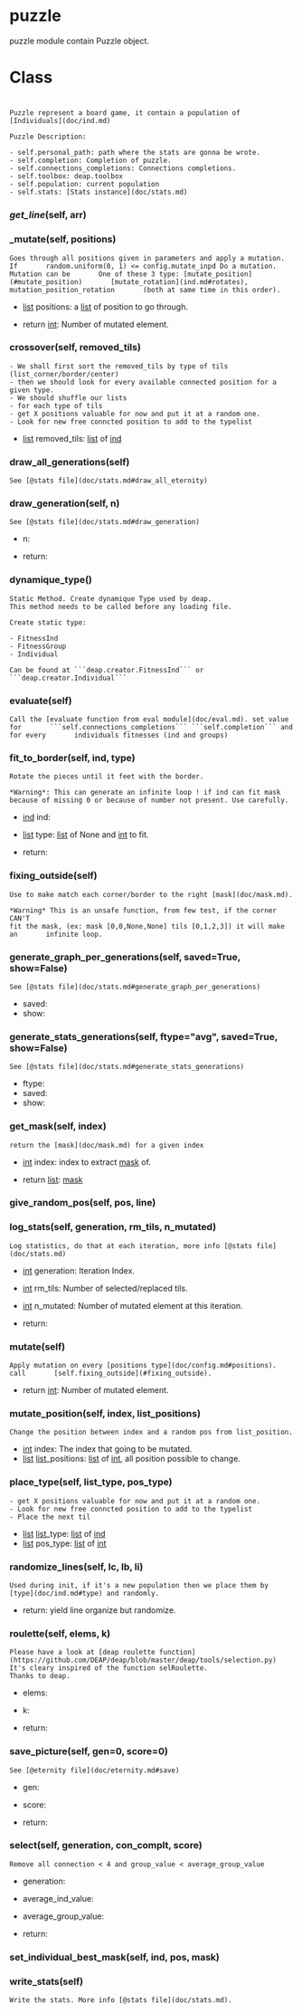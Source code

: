 # puzzle

puzzle module contain Puzzle object.



# Class
# 

    Puzzle represent a board game, it contain a population of     [Individuals](doc/ind.md)
    
    Puzzle Description:
    
    - self.personal_path: path where the stats are gonna be wrote.
    - self.completion: Completion of puzzle.
    - self.connections_completions: Connections completions.
    - self.toolbox: deap.toolbox
    - self.population: current population
    - self.stats: [Stats instance](doc/stats.md)

### _get_line_(self, arr)

    



### _mutate(self, positions)

    Goes through all positions given in parameters and apply a mutation. If       random.uniform(0, 1) <= config.mutate_inpd Do a mutation. Mutation can be       One of these 3 type: [mutate_position](#mutate_position)       [mutate_rotation](ind.md#rotates), mutation_position_rotation       (both at same time in this order).
    

- [list](https://docs.python.org/2/tutorial/datastructures.html#more-on-lists) positions: a [list](https://docs.python.org/2/tutorial/datastructures.html#more-on-lists) of position to go through.

- return [int](https://docs.python.org/2/library/stdtypes.html#numeric-types-int-[float](https://docs.python.org/2/library/stdtypes.html#numeric-types-int-float-long-complex)-long-complex): Number of mutated element.


### crossover(self, removed_tils)

    - We shall first sort the removed_tils by type of tils (list_corner/border/center)
    - then we should look for every available connected position for a given type.
    - We should shuffle our lists
    - for each type of tils
    - get X positions valuable for now and put it at a random one.
    - Look for new free conncted position to add to the typelist
    

- [list](https://docs.python.org/2/tutorial/datastructures.html#more-on-lists) removed_tils: [list](https://docs.python.org/2/tutorial/datastructures.html#more-on-lists) of [ind](doc/ind.md)


### draw_all_generations(self)

    See [@stats file](doc/stats.md#draw_all_eternity)



### draw_generation(self, n)

    See [@stats file](doc/stats.md#draw_generation)
    

- n:

- return:


### dynamique_type()

    Static Method. Create dynamique Type used by deap.
    This method needs to be called before any loading file.
    
    Create static type:
    
    - FitnessInd
    - FitnessGroup
    - Individual
    
    Can be found at ```deap.creator.FitnessInd``` or       ```deap.creator.Individual```



### evaluate(self)

    Call the [evaluate function from eval module](doc/eval.md). set value for       ```self.connections_completions``` ```self.completion``` and for every       individuals fitnesses (ind and groups)



### fit_to_border(self, ind, type)

    Rotate the pieces until it feet with the border.
    
    *Warning*: This can generate an infinite loop ! if ind can fit mask       because of missing 0 or because of number not present. Use carefully.
    

- [ind](doc/ind.md) ind:
- [list](https://docs.python.org/2/tutorial/datastructures.html#more-on-lists) type: [list](https://docs.python.org/2/tutorial/datastructures.html#more-on-lists) of None and [int](https://docs.python.org/2/library/stdtypes.html#numeric-types-int-[float](https://docs.python.org/2/library/stdtypes.html#numeric-types-int-float-long-complex)-long-complex) to fit.

- return:


### fixing_outside(self)

    Use to make match each corner/border to the right [mask](doc/mask.md).
    
    *Warning* This is an unsafe function, from few test, if the corner CAN'T
    fit the mask, (ex: mask [0,0,None,None] tils [0,1,2,3]) it will make an       infinite loop.



### generate_graph_per_generations(self, saved=True, show=False)

    See [@stats file](doc/stats.md#generate_graph_per_generations)
    

- saved:
- show:


### generate_stats_generations(self, ftype="avg", saved=True, show=False)

    See [@stats file](doc/stats.md#generate_stats_generations)
    

- ftype:
- saved:
- show:


### get_mask(self, index)

    return the [mask](doc/mask.md) for a given index
    

- [int](https://docs.python.org/2/library/stdtypes.html#numeric-types-int-[float](https://docs.python.org/2/library/stdtypes.html#numeric-types-int-float-long-complex)-long-complex) index: index to extract [mask](doc/mask.md) of.

- return [list](https://docs.python.org/2/tutorial/datastructures.html#more-on-lists): [mask](doc/mask.md)


### give_random_pos(self, pos, line)

    



### log_stats(self, generation, rm_tils, n_mutated)

    Log statistics, do that at each iteration, more info [@stats file](doc/stats.md)
    

- [int](https://docs.python.org/2/library/stdtypes.html#numeric-types-int-[float](https://docs.python.org/2/library/stdtypes.html#numeric-types-int-float-long-complex)-long-complex) generation: Iteration Index.
- [int](https://docs.python.org/2/library/stdtypes.html#numeric-types-int-[float](https://docs.python.org/2/library/stdtypes.html#numeric-types-int-float-long-complex)-long-complex) rm_tils: Number of selected/replaced tils.
- [int](https://docs.python.org/2/library/stdtypes.html#numeric-types-int-[float](https://docs.python.org/2/library/stdtypes.html#numeric-types-int-float-long-complex)-long-complex) n_mutated: Number of mutated element at this iteration.

- return:


### mutate(self)

    Apply mutation on every [positions type](doc/config.md#positions). call       [self.fixing_outside](#fixing_outside).
    


- return [int](https://docs.python.org/2/library/stdtypes.html#numeric-types-int-[float](https://docs.python.org/2/library/stdtypes.html#numeric-types-int-float-long-complex)-long-complex): Number of mutated element.


### mutate_position(self, index, list_positions)

    Change the position between index and a random pos from list_position.
    

- [int](https://docs.python.org/2/library/stdtypes.html#numeric-types-int-[float](https://docs.python.org/2/library/stdtypes.html#numeric-types-int-float-long-complex)-long-complex) index: The index that going to be mutated.
- [list](https://docs.python.org/2/tutorial/datastructures.html#more-on-lists) [list](https://docs.python.org/2/tutorial/datastructures.html#more-on-lists)_positions: [list](https://docs.python.org/2/tutorial/datastructures.html#more-on-lists) of [int](https://docs.python.org/2/library/stdtypes.html#numeric-types-int-[float](https://docs.python.org/2/library/stdtypes.html#numeric-types-int-float-long-complex)-long-complex), all position possible to change.


### place_type(self, list_type, pos_type)

    - get X positions valuable for now and put it at a random one.
    - Look for new free conncted position to add to the typelist
    - Place the next til
    

- [list](https://docs.python.org/2/tutorial/datastructures.html#more-on-lists) [list](https://docs.python.org/2/tutorial/datastructures.html#more-on-lists)_type: [list](https://docs.python.org/2/tutorial/datastructures.html#more-on-lists) of [ind](doc/ind.md)
- [list](https://docs.python.org/2/tutorial/datastructures.html#more-on-lists) pos_type: [list](https://docs.python.org/2/tutorial/datastructures.html#more-on-lists) of [int](https://docs.python.org/2/library/stdtypes.html#numeric-types-int-[float](https://docs.python.org/2/library/stdtypes.html#numeric-types-int-float-long-complex)-long-complex)


### randomize_lines(self, lc, lb, li)

    Used during init, if it's a new population then we place them by       [type](doc/ind.md#type) and randomly.
    


- return: yield line organize but randomize.


### roulette(self, elems, k)

    Please have a look at [deap roulette function](https://github.com/DEAP/deap/blob/master/deap/tools/selection.py)
    It's cleary inspired of the function selRoulette.
    Thanks to deap.

- elems:
- k:

- return:


### save_picture(self, gen=0, score=0)

    See [@eternity file](doc/eternity.md#save)
    

- gen:
- score:

- return:


### select(self, generation, con_complt, score)

    Remove all connection < 4 and group_value < average_group_value

- generation:
- average_ind_value:
- average_group_value:

- return:


### set_individual_best_mask(self, ind, pos, mask)

    



### write_stats(self)

    Write the stats. More info [@stats file](doc/stats.md).



